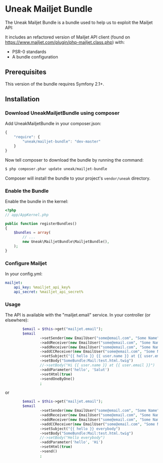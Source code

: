 Uneak Mailjet Bundle
==================================

The Uneak Mailjet Bundle is a bundle used to help us to exploit the Mailjet API:

It includes an refactored version of Mailjet API client (found on https://www.mailjet.com/plugin/php-mailjet.class.php) with:

* PSR-0 standards
* A bundle configuration

## Prerequisites

This version of the bundle requires Symfony 2.1+.

## Installation

### Download UneakMailjetBundle using composer

Add UneakMailjetBundle in your composer.json:

```js
{
    "require": {
        "uneak/mailjet-bundle": "dev-master"
    }
}
```

Now tell composer to download the bundle by running the command:

``` bash
$ php composer.phar update uneak/mailjet-bundle
```

Composer will install the bundle to your project's `vendor/uneak` directory.

### Enable the Bundle


Enable the bundle in the kernel:

``` php
<?php
// app/AppKernel.php

public function registerBundles()
{
    $bundles = array(
        // ...
        new Uneak\MailjetBundle\MailjetBundle(),
    );
}
```

### Configure Mailjet

In your config.yml:

``` yml
mailjet:
    api_key: %mailjet_api_key%
    api_secret: %mailjet_api_secret%
```


### Usage

The API is available with the "mailjet.email" service.
In your controller (or elsewhere):

``` php
		$email = $this->get("mailjet.email");
		$email
				->setSender(new EmailUser("some@email.com", "Some Name"))
				->addReceiver(new EmailUser("some@email.com", "Some Name"))
				->addReceiver(new EmailUser("some@email.com", "Some Name"))
				->addCCReceiver(new EmailUser("some@email.com", "Some Name"))
				->setSubject("{{ hello }} {{ user.name }} at {{ user.email }}")
				->setBody("SomeBundle:Mail:test.html.twig")
				//->setBody("Hi {{ user.name }} at {{ user.email }}")
				->addParameter('hello', 'Salut')
				->setHtml(true)
				->sendOneByOne()
				;
```
or
``` php
		$email = $this->get("mailjet.email");
		$email
				->setSender(new EmailUser("some@email.com", "Some Name"))
				->addReceiver(new EmailUser("some@email.com", "Some Name"))
				->addReceiver(new EmailUser("some@email.com", "Some Name"))
				->addCCReceiver(new EmailUser("some@email.com", "Some Name"))
				->setSubject("{{ hello }} everybody")
				->setBody("SomeBundle:Mail:test.html.twig")
				//->setBody("Hello everybody")
				->addParameter('hello', 'Hi')
				->setHtml(true)
				->send()
				;
```
